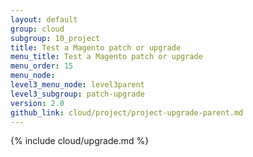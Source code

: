```yaml
---
layout: default
group: cloud
subgroup: 10_project
title: Test a Magento patch or upgrade
menu_title: Test a Magento patch or upgrade
menu_order: 15
menu_node: 
level3_menu_node: level3parent
level3_subgroup: patch-upgrade
version: 2.0
github_link: cloud/project/project-upgrade-parent.md
---
```


{% include cloud/upgrade.md %}